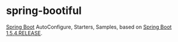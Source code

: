 # spring-bootiful
[Spring Boot](https://github.com/spring-projects/spring-boot) AutoConfigure, Starters, Samples, 
based on [Spring Boot 1.5.4.RELEASE](http://projects.spring.io/spring-boot/).
